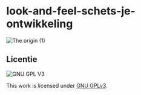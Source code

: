 
# look-and-feel-schets-je-ontwikkeling


![The origin (1)](https://user-images.githubusercontent.com/43402897/204094479-05f25823-8055-489b-81d1-e1be7da9c16e.png)


## Licentie

![GNU GPL V3](https://www.gnu.org/graphics/gplv3-127x51.png)

This work is licensed under [GNU GPLv3](./LICENSE).
